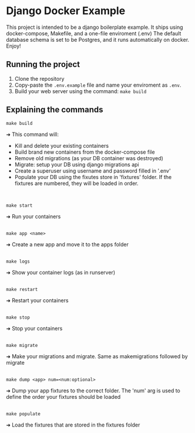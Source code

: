 # Django Docker Example
This project is intended to be a django boilerplate example.
It ships using docker-compose, Makefile, and a one-file enviroment (.env)
The default database schema is set to be Postgres, and it runs automatically on docker.
Enjoy!

## Running the project

1. Clone the repository
2. Copy-paste the `.env.example` file and name your enviroment as `.env`.
3. Build your web server using the command: `make build`

## Explaining the commands
 
 ```
 make build
 ```
  ➜ This command will:
  - Kill and delete your existing containers
  - Build brand new containers from the docker-compose file
  - Remove old migrations (as your DB container was destroyed)
  - Migrate: setup your DB using django migrations api
  - Create a superuser using username and password filled in '.env'
  - Populate your DB using the fixutes store in 'fixtures' folder. If the fixtures are numbered, they will be loaded in order.  

<br /> 


```
make start
```
  ➜ Run your containers   
<br /> 

```
make app <name>
```
  ➜ Create a new app and move it to the apps folder  
<br />
```
make logs
```
  ➜ Show your container logs (as in runserver)  
<br /> 

```
make restart
```
  ➜ Restart your containers  
<br /> 

```
make stop
```
  ➜ Stop your containers  
<br />
```
make migrate
```
  ➜ Make your migrations and migrate. Same as makemigrations followed by migrate  
<br /> 

```
make dump <app> num=<num:optional>
```
  ➜ Dump your app fixtures to the correct folder. The 'num' arg is used to define the order your fixtures should be loaded  
<br />
```
make populate
```
  ➜ Load the fixtures that are stored in the fixtures folder  
<br />